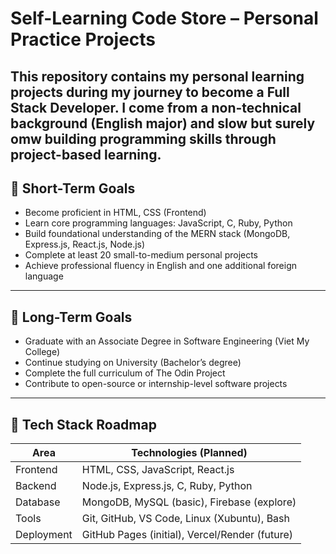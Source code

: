 # Self-Learning Code Store – Personal Practice Projects

This repository contains my personal learning projects during my journey to become a Full Stack Developer. I come from a non-technical background (English major) and slow but surely omw building programming skills through project-based learning.
---

## 🎯 Short-Term Goals

- Become proficient in HTML, CSS (Frontend)
- Learn core programming languages: JavaScript, C, Ruby, Python
- Build foundational understanding of the MERN stack (MongoDB, Express.js, React.js, Node.js)
- Complete at least 20 small-to-medium personal projects
- Achieve professional fluency in English and one additional foreign language

---

## 🚀 Long-Term Goals

- Graduate with an Associate Degree in Software Engineering (Viet My College)
- Continue studying on University (Bachelor’s degree)
- Complete the full curriculum of The Odin Project
- Contribute to open-source or internship-level software projects

---

## 🧰 Tech Stack Roadmap

| Area        | Technologies (Planned)                     |
|-------------|---------------------------------------------|
| Frontend    | HTML, CSS, JavaScript, React.js             |
| Backend     | Node.js, Express.js, C, Ruby, Python         |
| Database    | MongoDB, MySQL (basic), Firebase (explore)  |
| Tools       | Git, GitHub, VS Code, Linux (Xubuntu), Bash |
| Deployment  | GitHub Pages (initial), Vercel/Render (future) |
